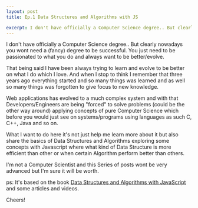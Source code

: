 ```yaml
---
layout: post
title: Ep.1 Data Structures and Algorithms with JS

excerpt: I don't have officially a Computer Science degree.. But clearly nowadays you wont need a (fancy) degree to be successful. You just need to be passionated to what you do and always want to be better/evolve.
---
```


I don't have officially a Computer Science degree.. But clearly nowadays you wont need a (fancy) degree to be successful. You just need to be passionated to what you do and always want to be better/evolve.

That being said I have been always trying to learn and evolve to be better on what I do which I love. And when I stop to think I remember that three years ago everything started and so many things was learned and as well so many things was forgotten to give focus to new knowledge.

Web applications has evolved to a much complex system and with that Developers/Engineers are being "forced" to solve problems (could be the other way around) applying concepts of pure Computer Science which before you would just see on systems/programs using languages as such C, C++, Java and so on.

What I want to do here it's not just help me learn more about it but also share the basics of Data Structures and Algorithms exploring some concepts with Javascript where what kind of Data Structure is more efficient than other or when certain Algorithm perform better than others.

I'm not a Computer Scientist and this Series of posts wont be very advanced but I'm sure it will be worth.

ps: It's based on the book <a href="http://www.amazon.com/Structures-Algorithms-JavaScript-Michael-McMillan/dp/1449364934/ref=sr_1_1?ie=UTF8&qid=1407385377&sr=8-1&keywords=data+structures+and+algorithms+in+javascript" title="Data Structures and Algorithms with JavaScript" target="_blank">Data Structures and Algorithms with JavaScript</a> and some articles and videos.

Cheers!